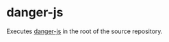 # danger-js

Executes [danger-js](https://github.com/danger/danger-js) in the root of the source repository.
